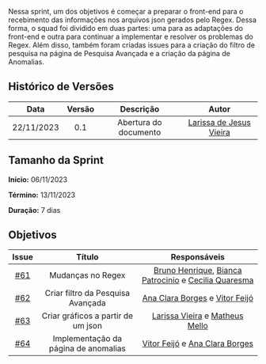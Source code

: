 Nessa sprint, um dos objetivos é começar a preparar o front-end para o recebimento das informações nos arquivos json gerados pelo Regex. Dessa forma, o squad foi dividido em duas partes: uma para as adaptações do front-end e outra para continuar a implementar e resolver os problemas do Regex. Além disso, também foram criadas issues para a criação do filtro de pesquisa na página de Pesquisa Avançada e a criação da página de Anomalias.

## Histórico de Versões

|    Data    | Versão |       Descrição       |      Autor      |
| :--------: | :----: | :-------------------: | :-------------: |
| 22/11/2023 |  0.1   | Abertura do documento | [Larissa de Jesus Vieira](https://github.com/VieiraLaris)|

## Tamanho da Sprint

**Início:**  06/11/2023

**Término:** 13/11/2023

**Duração:** 7 dias

## Objetivos

|                          Issue                           |              Título               |                    Responsáveis                     |
| :------------------------------------------------------: | :-------------------------------: | :-------------------------------------------------: |
| [#61](https://github.com/unb-mds/2023-2-Squad08/issues/61)| Mudanças no Regex | [Bruno Henrique](https://github.com/bdebatata), [Bianca Patrocinio](https://github.com/BiancaPatrocinio7) e [Cecilia Quaresma](https://github.com/cqcoding) |
| [#62](https://github.com/unb-mds/2023-2-Squad08/issues/62)| Criar filtro da Pesquisa Avançada | [Ana Clara Borges](https://github.com/anabborges) e [Vitor Feijó](https://github.com/vitorfleonardo) |
| [#63](https://github.com/unb-mds/2023-2-Squad08/issues/63)| Criar gráficos a partir de um json  | [Larissa Vieira](https://github.com/VieiraLaris) e [Matheus Mello](https://github.com/matheusbmello) |
| [#64](https://github.com/unb-mds/2023-2-Squad08/issues/64)| Implementação da página de anomalias | [Vitor Feijó](https://github.com/vitorfleonardo) e [Ana Clara Borges](https://github.com/anabborges) |